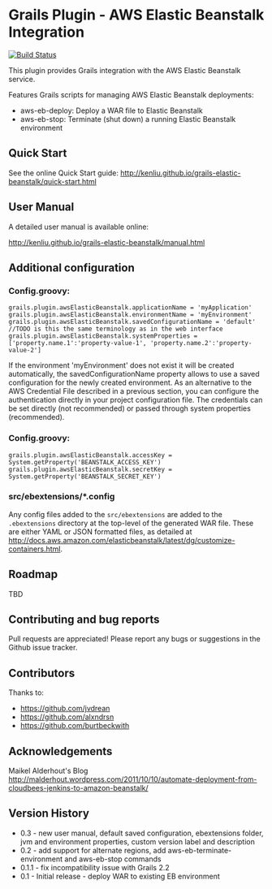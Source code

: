 # Grails Plugin - AWS Elastic Beanstalk Integration

[![Build Status](https://travis-ci.org/kenliu/grails-elastic-beanstalk.png)](https://travis-ci.org/kenliu/grails-elastic-beanstalk)

This plugin provides Grails integration with the AWS Elastic Beanstalk service.

Features Grails scripts for managing AWS Elastic Beanstalk deployments:
- aws-eb-deploy: Deploy a WAR file to Elastic Beanstalk
- aws-eb-stop: Terminate (shut down) a running Elastic Beanstalk environment

## Quick Start

See the online Quick Start guide: http://kenliu.github.io/grails-elastic-beanstalk/quick-start.html

## User Manual

A detailed user manual is available online:

http://kenliu.github.io/grails-elastic-beanstalk/manual.html

## Additional configuration

### Config.groovy:

    grails.plugin.awsElasticBeanstalk.applicationName = 'myApplication'
    grails.plugin.awsElasticBeanstalk.environmentName = 'myEnvironment'
    grails.plugin.awsElasticBeanstalk.savedConfigurationName = 'default' //TODO is this the same terminology as in the web interface
    grails.plugin.awsElasticBeanstalk.systemProperties = ['property.name.1':'property-value-1', 'property.name.2':'property-value-2']

If the environment 'myEnvironment' does not exist it will be created automatically, the savedConfigurationName property allows to use a saved configuration for the newly created environment.
As an alternative to the AWS Credential File described in a previous section, you can configure the authentication directly in your project configuration file. The credentials can be set directly (not recommended) or passed through system properties (recommended).

### Config.groovy:

    grails.plugin.awsElasticBeanstalk.accessKey = System.getProperty('BEANSTALK_ACCESS_KEY')
    grails.plugin.awsElasticBeanstalk.secretKey = System.getProperty('BEANSTALK_SECRET_KEY')

### src/ebextensions/\*.config

Any config files added to the `src/ebextensions` are added to the `.ebextensions` directory at the top-level of the generated WAR file.
These are either YAML or JSON formatted files, as detailed at http://docs.aws.amazon.com/elasticbeanstalk/latest/dg/customize-containers.html.

## Roadmap

TBD

## Contributing and bug reports

Pull requests are appreciated! Please report any bugs or suggestions in the Github issue tracker.

## Contributors

Thanks to:
* https://github.com/jvdrean
* https://github.com/alxndrsn
* https://github.com/burtbeckwith

## Acknowledgements
Maikel Alderhout's Blog http://malderhout.wordpress.com/2011/10/10/automate-deployment-from-cloudbees-jenkins-to-amazon-beanstalk/

## Version History
* 0.3 - new user manual, default saved configuration, ebextensions folder, jvm and environment properties, custom version label and description
* 0.2 - add support for alternate regions, add aws-eb-terminate-environment and aws-eb-stop commands
* 0.1.1 - fix incompatibility issue with Grails 2.2
* 0.1 - Initial release - deploy WAR to existing EB environment
